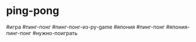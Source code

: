 # ping-pong 
#игра #пинг-понг #пинг-понг-из-py-game #япония #пинг-понг #япония-пинг-понг #нужно-поиграть
